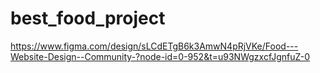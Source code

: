 
# best_food_project
https://www.figma.com/design/sLCdETgB6k3AmwN4pRjVKe/Food---Website-Design--Community-?node-id=0-952&t=u93NWgzxcfJgnfuZ-0
